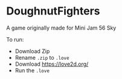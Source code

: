 # DoughnutFighters
A game originally made for Mini Jam 56 Sky

To run:
* Download Zip
* Rename `.zip` to `.love`
* Download https://love2d.org/
* Run the `.love`
